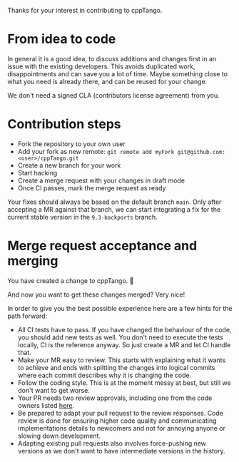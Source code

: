 Thanks for your interest in contributing to cppTango.

# From idea to code

In general it is a good idea, to discuss additions and changes first in an
issue with the existing developers. This avoids duplicated work,
disappointments and can save you a lot of time. Maybe something close to what
you need is already there, and can be reused for your change.

We don't need a signed CLA (contributors license agreement) from you.

# Contribution steps

- Fork the repository to your own user
- Add your fork as new remote: `git remote add myFork git@github.com:<user>/cppTango.git`
- Create a new branch for your work
- Start hacking
- Create a merge request with your changes in draft mode
- Once CI passes, mark the merge request as ready

Your fixes should always be based on the default branch `main`. Only
after accepting a MR against that branch, we can start integrating a fix for
the current stable version in the `9.3-backports` branch.

# Merge request acceptance and merging

You have created a change to cppTango. 🎉

And now you want to get these changes merged? Very nice!

In order to give you the best possible experience here are a few hints for the
path forward:
- All CI tests have to pass. If you have changed the behaviour of the code, you
  should add new tests as well. You don't need to execute the tests locally,
  CI is the reference anyway. So just create a MR and let CI handle that.
- Make your MR easy to review. This starts with explaining what it wants to
  achieve and ends with splitting the changes into logical commits where each
  commit describes why it is changing the code.
- Follow the coding style. This is at the moment messy at best, but still
  we don't want to get worse.
- Your PR needs two review approvals, including one from the code owners listed
  [here](https://gitlab.com/tango-controls/cppTango/-/blob/main/CODEOWNERS).
- Be prepared to adapt your pull request to the review responses. Code review
  is done for ensuring higher code quality and communicating implementations
  details to newcomers and not for annoying anyone or slowing down development.
- Adapting existing pull requests also involves force-pushing new versions as
  we don't want to have intermediate versions in the history.
